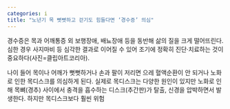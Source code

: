 ```yaml
---
categories: i
title: "노년기 목 뻣뻣하고 걷기도 힘들다면 ‘경수증’ 의심"
---
```

경수증은 목과 어깨통증 외 보행장애, 배뇨장애 등을 동반해 삶의 질을 크게 떨어뜨린다. 심한 경우 사지마비 등 심각한 결과로 이어질 수 있어 조기에 정확히 진단&middot;치료하는 것이 중요하다(사진=클립아트코리아).&nbsp;



나이 들어 목이나 어깨가 뻣뻣하거나 손과 팔이 저리면 으레 혈액순환이 안 되거나 노화로 인한 목디스크를 의심하게 된다. 실제로 목디스크는 다양한 원인이 있지만 노화로 인해 목뼈(경추) 사이에서 충격을 흡수하는 디스크(추간판)가 탈출, 신경을 압박하면서 발생한다.&nbsp;하지만 목디스크보다 훨씬 위험